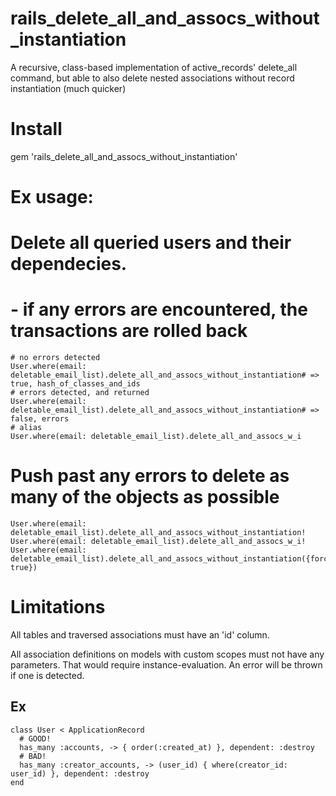 # rails_delete_all_and_assocs_without_instantiation
A recursive, class-based implementation of active_records' delete_all command, but able to also delete nested associations without record instantiation (much quicker)

# Install
gem 'rails_delete_all_and_assocs_without_instantiation'

# Ex usage:

  # Delete all queried users and their dependecies.
  # - if any errors are encountered, the transactions are rolled back
  ```
  # no errors detected
  User.where(email: deletable_email_list).delete_all_and_assocs_without_instantiation# => true, hash_of_classes_and_ids
  # errors detected, and returned
  User.where(email: deletable_email_list).delete_all_and_assocs_without_instantiation# => false, errors
  # alias
  User.where(email: deletable_email_list).delete_all_and_assocs_w_i
  ```

  # Push past any errors to delete as many of the objects as possible
  ```
  User.where(email: deletable_email_list).delete_all_and_assocs_without_instantiation!
  User.where(email: deletable_email_list).delete_all_and_assocs_w_i!
  User.where(email: deletable_email_list).delete_all_and_assocs_without_instantiation({force: true})
  ```


# Limitations
All tables and traversed associations must have an 'id' column.

All association definitions on models with custom scopes must not have any parameters. That would require instance-evaluation. An error will be thrown if one is detected.
## Ex
```
class User < ApplicationRecord
  # GOOD!
  has_many :accounts, -> { order(:created_at) }, dependent: :destroy
  # BAD!
  has_many :creator_accounts, -> (user_id) { where(creator_id: user_id) }, dependent: :destroy
end
```
